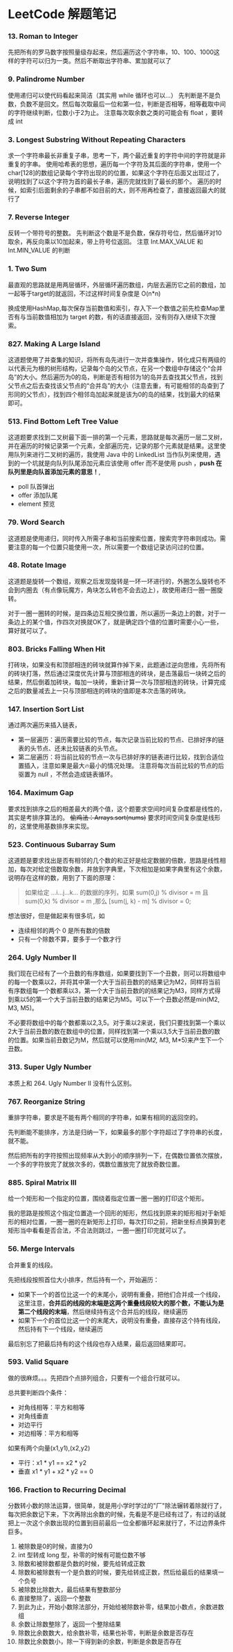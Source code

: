 # LeetCode 解题笔记

### 13. Roman to Integer
先把所有的罗马数字按照量级存起来，然后遍历这个字符串，10、100、1000这样的字符可以归为一类。然后不断取出字符串、累加就可以了

### 9. Palindrome Number
使用递归可以使代码看起来简洁（其实用 while 循环也可以...）
先判断是不是负数，负数不是回文。然后每次取最后一位和第一位，判断是否相等，相等截取中间的字符继续判断，位数小于2为止。
注意每次取余数之类的可能会有 float ，要转成 int

### 3. Longest Substring Without Repeating Characters
求一个字符串最长非重复子串，思考一下，两个最近重复的字符中间的字符就是非重复的字串。
使用哈希表的思想，遍历每一个字符及其后面的字符串，使用一个char[128]的数组记录每个字符出现的的位置，如果这个字符在后面又出现过了，说明找到了以这个字符为首的最长子串，遍历完就找到了最长的那个。
遍历的时候，如索引后面剩余的子串都不如目前的大，则不用再检查了，直接返回最大的就行了

### 7. Reverse Integer
反转一个带符号的整数。
先判断这个数是不是负数，保存符号位，然后循环对10取余，再反向乘以10加起来，带上符号位返回。
注意 Int.MAX_VALUE 和 Int.MIN_VALUE 的判断

### 1. Two Sum
最直观的思路就是用两层循环，外层循环遍历数组，内层去遍历它之前的数组，加一起等于target的就返回，不过这样时间复杂度是 O(n*n)

换成使用HashMap,每次保存当前数值和索引，存入下一个数值之前先检查Map里否有与当前数值相加为 target 的数，有的话直接返回，没有则存入继续下次搜索。

### 827. Making A Large Island

这道题使用了并查集的知识，将所有岛先进行一次并查集操作，转化成只有两级的以代表元为根的树形结构，记录每个岛的父节点，在另一个数组中存储这个“合并岛”的大小。然后遍历为0的岛，判断是否有相邻为1的岛并去查找其父节点，找到父节点之后去查找该父节点的“合并岛”的大小（注意去重，有可能相邻的岛查到了形同的父节点），找到四个相邻岛加起来就是该为0的岛的结果，找到最大的结果即可。

### 513. Find Bottom Left Tree Value

这道题要求找到二叉树最下面一排的第一个元素，思路就是每次遍历一层二叉树，并在遍历的时候记录第一个元素，全部遍历完，记录的那个元素就是结果。这里使用队列来进行二叉树的遍历，我使用 Java 中的 LinkedList 当作队列来使用，遇到的一个坑就是向队列队尾添加元素应该使用 offer 而不是使用 push ，**push 在队列里是向队首添加元素的意思！**,
* poll 队首弹出
* offer 添加队尾
* element 预览

### 79. Word Search

这道题是使用递归，同时传入所需子串和当前搜索位置，搜索完字符串则成功。需要注意的每一个位置只能使用一次，所以需要一个数组记录访问过的位置。

### 48. Rotate Image

这道题是旋转一个数组，观察之后发现旋转是一环一环进行的，外圈怎么旋转也不会到内圈去（有点像玩魔方，角块怎么转也不会去边上），故使用递归一圈一圈旋转。

对于一圈一圈转的时候，是四条边互相交换位置，所以遍历一条边上的数，对于一条边上的某个值，作四次对换就OK了，就是确定四个值的位置时需要小心一些，算好就可以了。

### 803. Bricks Falling When Hit

打砖块，如果没有和顶部相连的砖块就算作掉下来，此题通过逆向思维，先将所有的砖块打落，然后通过深度优先计算与顶部相连的砖块，是击落最后一块砖之后的结果，然后倒着加砖块，每加一块砖，重新计算一次与顶部相连的砖块，计算完成之后的数量减去上一只与顶部相连的砖块的值即是本次击落的砖块。

### 147. Insertion Sort List

通过两次遍历来插入链表，
- 第一层遍历：遍历需要比较的节点，每次记录当前比较的节点、已排好序的链表的头节点、还未比较链表的头节点。
- 第二层遍历：将当前比较的节点一次与已排好序的链表进行比较，找到合适位置插入，注意如果是最大🔥最小的情况处理。
注意将每次当前比较的节点的后驱置为 null ，不然会造成链表循环。

### 164. Maximum Gap

要求找到排序之后的相差最大的两个值，这个题要求空间时间复杂度都是线性的，其实是考排序算法的。
~~偷鸡法：Arrays.sort(nums)~~
要求时间空间复杂度是线形的，这里使用基数排序来实现。

### 523. Continuous Subarray Sum

这道题是要求找出是否有相邻的几个数的和正好是给定数据的倍数，思路是线性相加，每次对给定倍数取余数，并放到字典里，下次相加是如果字典里有这个余数，说明存在这样的数，用到了下面的原理：

> 如果给定 ...i...j...k... 的数据的序列，如果 sum(0,j) % divisor = m 且 sum(0,k) % divisor = m ,那么 [sum(j, k) - m] % divisor = 0;

想法很好，但是做起来有很多坑，如
* 连续相邻的两个 0 是所有数的倍数
* 只有一个除数不算，要多于一个数才行

### 264. Ugly Number II

我们现在已经有了一个丑数的有序数组，如果要找到下一个丑数，则可以将数组中的每一个数乘以2，并将其中第一个大于当前丑数的的结果记为M2，同样将当前有序数组每一个数都乘以3，第一个大于当前丑数的的结果记为M3，同样方式得到乘以5的第一个大于当前丑数的结果记为M5。可以下一个丑数必然是min(M2, M3, M5)。

不必要将数组中的每个数都乘以2,3,5。对于乘以2来说，我们只要找到第一个乘以2大于当前丑数的数在数组中的位置，同样找到第一个乘以3,5大于当前丑数的数的位置。如果当前丑数记为M，然后就可以使用min(M*2, M*3, M*5)来产生下一个丑数。

### 313. Super Ugly Number

本质上和 264. Ugly Number II 没有什么区别。

### 767. Reorganize String

重排字符串，要求是不能有两个相同的字符串，如果有相同的返回空的。

先判断能不能排序，方法是归纳一下，如果最多的那个字符超过了字符串的长度，就不能。

然后把所有的字符按照出现频率从大到小的顺序排列一下，在偶数位置依次摆放，一个多的字符放完了就放次多的，偶数位置放完了就放奇数位置。

### 885. Spiral Matrix III

给一个矩形和一个指定的位置，围绕着指定位置一圈一圈的打印这个矩形。

我的思路是按照这个指定位置造一个回形的矩形，然后找到原来的矩形相对于新矩形的相对位置，一圈一圈的在新矩形上打印，每次打印之前，把新坐标点换算到老矩形当中看看是否合法，不合法则跳过，一圈一圈打印完就可以了。

### 56. Merge Intervals

合并重复的线段。

先把线段按照首位大小排序，然后持有一个，开始遍历：
- 如果下一个的首位比这一个的末尾小，说明有重叠，把他们合并成一个线段，这里注意，**合并后的线段的末端是这两个重叠线段较大的那个数，不能认为是第二个线段的末端**，然后继续持有这个合并后的线段，继续遍历
- 如果下一个的首位比这一个的末尾大，说明没有重叠，直接存这个持有线段，然后持有下一个线段，继续遍历

最后别忘了把最后持有的这个线段也存入结果，最后返回结果即可。

### 593. Valid Square

做的很麻烦。。。先把四个点排列组合，只要有一个组合行就可以。

总共要判断四个条件：
- 对角线相等：平方和相等
- 对角线垂直
- 对边平行
- 对边相等：平方和相等

如果有两个向量(x1,y1),(x2,y2)
- 平行：x1 * y1 == x2 * y2
- 垂直 x1 * y1 + x2 * y2 == 0

### 166. Fraction to Recurring Decimal

分数转小数的除法运算，很简单，就是用小学时学过的"厂"除法辗转着除就行了，每次把余数记下来，下次再除出余数的时候，先看是不是已经有过了，有过的话就把上一次这个余数出现的位置到目前最后一位全都循环起来就行了，不过边界条件巨多。

1. 被除数是0的时候，直接为0
2. int 型转成 long 型，补零的时候有可能位数不够
3. 除数和被除数都是负数的时候，要先给转成正数
4. 除数和被除数有一个是负数的时候，要先给转成正数，然后给最后的结果填一个负号
5. 被除数比除数大，最后结果有整数部分
6. 直接整除了，返回一个整数
7. 到此为止，开始小数除法部分，开始给被除数补零，结果加小数点，余数进数组
8. 余数让除数整除了，返回一个整除结果
9. 除数比余数数大，给余数补零，结果也补零，判断是余数是否存在
10. 除数比余数数小，除一下得到新的余数，判断是余数是否存在
